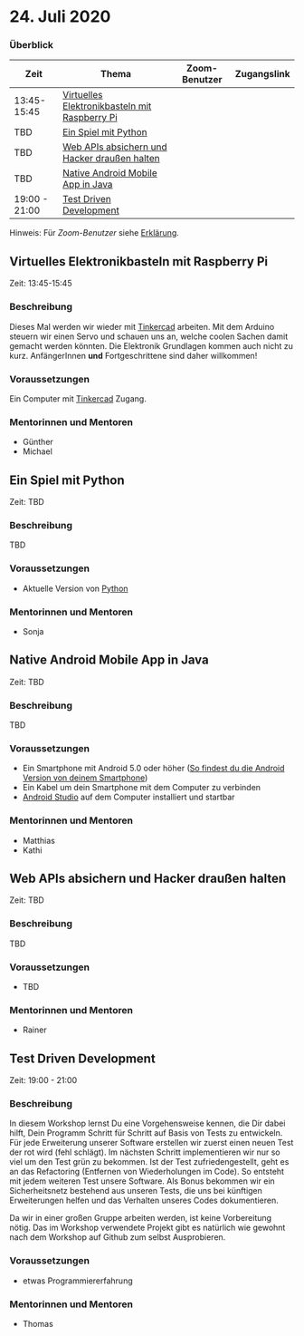 # 24. Juli 2020

### Überblick

| Zeit          | Thema                                                                                           | Zoom-Benutzer | Zugangslink |
| ------------- | ----------------------------------------------------------------------------------------------- | ------------- | ----------- |
| 13:45-15:45   | [Virtuelles Elektronikbasteln mit Raspberry Pi](#virtuelles-elektronikbasteln-mit-raspberry-pi) |               |             |
| TBD           | [Ein Spiel mit Python](#ein-spiel-mit-python)                                                   |               |             |
| TBD           | [Web APIs absichern und Hacker draußen halten](#web-apis-absichern-und-hacker-drauen-lassen)    |               |             |
| TBD           | [Native Android Mobile App in Java](#native-android-mobile-app-in-java)                         |               |             |
| 19:00 - 21:00 | [Test Driven Development](#test-driven-development)                                             |               |             |


Hinweis: Für _Zoom-Benutzer_ siehe [Erklärung](https://github.com/coderdojo-linz/coderdojo-online/blob/master/Zoom.md).


## Virtuelles Elektronikbasteln mit Raspberry Pi

Zeit: 13:45-15:45

### Beschreibung

Dieses Mal werden wir wieder mit [Tinkercad](https://www.tinkercad.com) arbeiten. Mit dem Arduino steuern wir einen Servo und schauen uns an, welche coolen Sachen damit gemacht werden könnten. Die Elektronik Grundlagen kommen auch nicht zu kurz. AnfängerInnen **und** Fortgeschrittene sind daher willkommen!

### Voraussetzungen

Ein Computer mit [Tinkercad](https://www.tinkercad.com) Zugang.

### Mentorinnen und Mentoren

- Günther
- Michael


## Ein Spiel mit Python

Zeit: TBD

### Beschreibung

TBD

### Voraussetzungen

- Aktuelle Version von [Python](https://www.python.org/downloads/)

### Mentorinnen und Mentoren

- Sonja


## Native Android Mobile App in Java

Zeit: TBD

### Beschreibung

TBD

### Voraussetzungen

- Ein Smartphone mit Android 5.0 oder höher ([So findest du die Android Version von deinem Smartphone](https://support.google.com/android/answer/7680439?hl=de))
- Ein Kabel um dein Smartphone mit dem Computer zu verbinden
- [Android Studio](https://developer.android.com/studio/install) auf dem Computer installiert und startbar

### Mentorinnen und Mentoren

- Matthias
- Kathi


## Web APIs absichern und Hacker draußen halten

Zeit: TBD

### Beschreibung

TBD

### Voraussetzungen

- TBD

### Mentorinnen und Mentoren

- Rainer


## Test Driven Development

Zeit: 19:00 - 21:00

### Beschreibung

In diesem Workshop lernst Du eine Vorgehensweise kennen, die Dir dabei hilft, Dein Programm Schritt für Schritt auf Basis von Tests zu entwickeln. Für jede Erweiterung unserer Software erstellen wir zuerst einen neuen Test der rot wird (fehl schlägt). Im nächsten Schritt implementieren wir nur so viel um den Test grün zu bekommen. Ist der Test zufriedengestellt, geht es an das Refactoring (Entfernen von Wiederholungen im Code). So entsteht mit jedem weiteren Test unsere Software. Als Bonus bekommen wir ein Sicherheitsnetz bestehend aus unseren Tests, die uns bei künftigen Erweiterungen helfen und das Verhalten unseres Codes dokumentieren.

Da wir in einer großen Gruppe arbeiten werden, ist keine Vorbereitung nötig. Das im Workshop verwendete Projekt gibt es natürlich wie gewohnt nach dem Workshop auf Github zum selbst Ausprobieren.

### Voraussetzungen

- etwas Programmiererfahrung

### Mentorinnen und Mentoren

- Thomas
